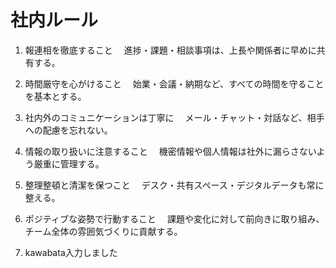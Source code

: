 # 社内ルール

1. 報連相を徹底すること
　進捗・課題・相談事項は、上長や関係者に早めに共有する。

2. 時間厳守を心がけること
　始業・会議・納期など、すべての時間を守ることを基本とする。

3. 社内外のコミュニケーションは丁寧に
　メール・チャット・対話など、相手への配慮を忘れない。

4. 情報の取り扱いに注意すること
　機密情報や個人情報は社外に漏らさないよう厳重に管理する。

5. 整理整頓と清潔を保つこと
　デスク・共有スペース・デジタルデータも常に整える。

6. ポジティブな姿勢で行動すること
　課題や変化に対して前向きに取り組み、チーム全体の雰囲気づくりに貢献する。

7. kawabata入力しました
